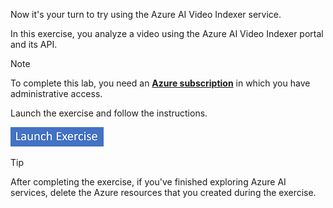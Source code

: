 Now it's your turn to try using the Azure AI Video Indexer service.

In this exercise, you analyze a video using the Azure AI Video Indexer portal and its API.

> [!NOTE]
> To complete this lab, you need an **[Azure subscription](https://azure.microsoft.com/free?azure-portal=true)** in which you have administrative access.

Launch the exercise and follow the instructions.

[![Button to launch exercise.](../media/launch-exercise.png)](https://go.microsoft.com/fwlink/?linkid=2320415&azure-portal=true)

> [!TIP]
> After completing the exercise, if you've finished exploring Azure AI services, delete the Azure resources that you created during the exercise.
